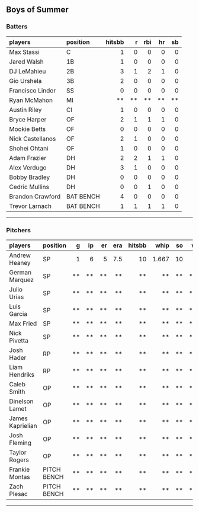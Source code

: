 ## Boys of Summer

### Batters

 
|players          |position  | hitsbb|  r| rbi| hr| sb| 
|:----------------|:---------|------:|--:|---:|--:|--:| 
|Max Stassi       |C         |      1|  0|   0|  0|  0| 
|Jared Walsh      |1B        |      1|  0|   0|  0|  0| 
|DJ LeMahieu      |2B        |      3|  1|   2|  1|  0| 
|Gio Urshela      |3B        |      2|  0|   0|  0|  0| 
|Francisco Lindor |SS        |      0|  0|   0|  0|  0| 
|Ryan McMahon     |MI        |     **| **|  **| **| **| 
|Austin Riley     |CI        |      1|  0|   0|  0|  0| 
|Bryce Harper     |OF        |      2|  1|   1|  1|  0| 
|Mookie Betts     |OF        |      0|  0|   0|  0|  0| 
|Nick Castellanos |OF        |      2|  1|   0|  0|  0| 
|Shohei Ohtani    |OF        |      1|  0|   0|  0|  0| 
|Adam Frazier     |DH        |      2|  2|   1|  1|  0| 
|Alex Verdugo     |DH        |      3|  1|   0|  0|  0| 
|Bobby Bradley    |DH        |      0|  0|   0|  0|  0| 
|Cedric Mullins   |DH        |      0|  0|   1|  0|  0| 
|Brandon Crawford |BAT BENCH |      4|  0|   0|  0|  0| 
|Trevor Larnach   |BAT BENCH |      1|  1|   1|  1|  0| 

* * *

### Pitchers

 
|players          |position    |  g| ip| er| era| hitsbb|  whip| so|  w| sv| 
|:----------------|:-----------|--:|--:|--:|---:|------:|-----:|--:|--:|--:| 
|Andrew Heaney    |SP          |  1|  6|  5| 7.5|     10| 1.667| 10|  0|  0| 
|German Marquez   |SP          | **| **| **|  **|     **|    **| **| **| **| 
|Julio Urias      |SP          | **| **| **|  **|     **|    **| **| **| **| 
|Luis Garcia      |SP          | **| **| **|  **|     **|    **| **| **| **| 
|Max Fried        |SP          | **| **| **|  **|     **|    **| **| **| **| 
|Nick Pivetta     |SP          | **| **| **|  **|     **|    **| **| **| **| 
|Josh Hader       |RP          | **| **| **|  **|     **|    **| **| **| **| 
|Liam Hendriks    |RP          | **| **| **|  **|     **|    **| **| **| **| 
|Caleb Smith      |OP          | **| **| **|  **|     **|    **| **| **| **| 
|Dinelson Lamet   |OP          | **| **| **|  **|     **|    **| **| **| **| 
|James Kaprielian |OP          | **| **| **|  **|     **|    **| **| **| **| 
|Josh Fleming     |OP          | **| **| **|  **|     **|    **| **| **| **| 
|Taylor Rogers    |OP          | **| **| **|  **|     **|    **| **| **| **| 
|Frankie Montas   |PITCH BENCH | **| **| **|  **|     **|    **| **| **| **| 
|Zach Plesac      |PITCH BENCH | **| **| **|  **|     **|    **| **| **| **| 


* * *


